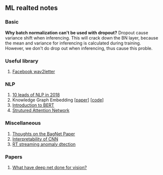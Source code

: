 ## ML realted notes

### Basic
**Why batch normalization can't be used with dropout?**
Dropout cause variance shift when inferencing. This will crack down the BN layer, because the mean and variance for inferencing is calculated during training.
However, we don't do drop out when inferencing, thus cause this proble.

### Useful library
1. [Facebook wav2letter](https://code.fb.com/ai-research/wav2letter/)

### NLP 
1. [10 leads of NLP in 2018](http://ruder.io/10-exciting-ideas-of-2018-in-nlp/)
2. Knowledge Graph Embedding \[[paper](https://arxiv.org/pdf/1811.04588.pdf)\] \[[code](https://github.com/davidlvxin/TransC)\]
3. [Introduction to BERT](http://bangqu.com/hiA591.html)
4. [Strutured Attention Network](https://arxiv.org/abs/1702.00887)

### Miscellaneous
1. [Thoughts on the BagNet Paper](https://blog.evjang.com/2019/02/bagnet.html)
2. [Interpretability of CNN](https://zhuanlan.zhihu.com/p/30074544)
3. [RT streaming anomaly dtection](https://towardsdatascience.com/real-time-streaming-and-anomaly-detection-pipeline-on-aws-cbd0bef6f20e)

### Papers
1. [What have deep net done for vision?](https://arxiv.org/pdf/1805.04025.pdf)
